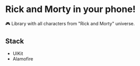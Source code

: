 # Rick and Morty in your phone!
🎮 Library with all characters from "Rick and Morty" universe.

## Stack
* UIKit
* Alamofire
